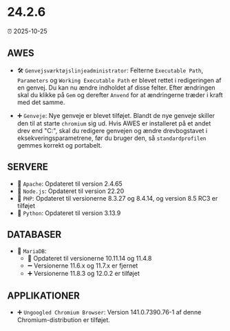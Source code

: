 # 24.2.6

⏰ 2025-10-25

## AWES
- 🛠️ `Genvejsværktøjslinjeadministrator`: Felterne `Executable Path`, `Parameters` og `Working Executable Path` er blevet rettet i redigeringen af en genvej. Du kan nu ændre indholdet af disse felter. Efter ændringen skal du klikke på `Gem` og derefter `Anvend` for at ændringerne træder i kraft med det samme.

- ➕ `Genveje`: Nye genveje er blevet tilføjet.
Blandt de nye genveje skiller den til at starte `chromium` sig ud. Hvis AWES er installeret på et andet drev end "C:\", skal du redigere genvejen og ændre drevbogstavet i eksekveringsparametrene, før du bruger den, så `standardprofilen` gemmes korrekt og portabelt.

## SERVERE
- 🔄 `Apache`: Opdateret til version 2.4.65  
- 🔄 `Node.js`: Opdateret til version 22.20  
- 🔄 `PHP`: Opdateret til versionerne 8.3.27 og 8.4.14, og version 8.5 RC3 er tilføjet  
- 🔄 `Python`: Opdateret til version 3.13.9  

## DATABASER
- 🔄 `MariaDB`:  
    - 🔄 Opdateret til versionerne 10.11.14 og 11.4.8  
    - ➖ Versionerne 11.6.x og 11.7.x er fjernet  
    - ➕ Versionerne 11.8.3 og 12.0.2 er tilføjet  

## APPLIKATIONER
- ➕ `Ungoogled Chromium Browser`: Version 141.0.7390.76-1 af denne Chromium-distribution er tilføjet.

